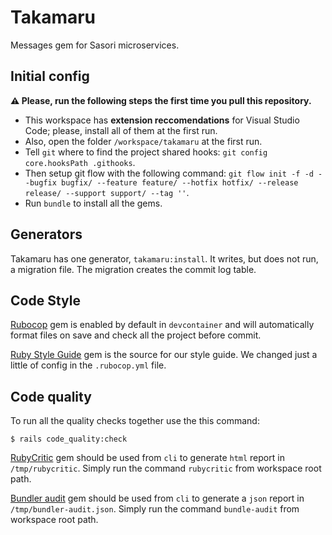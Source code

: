 # Takamaru

Messages gem for Sasori microservices.

## Initial config

**:warning: Please, run the following steps the first time you pull this repository.**

- This workspace has **extension reccomendations** for Visual Studio Code; please, install all of them at the first run.
- Also, open the folder `/workspace/takamaru` at the first run.
- Tell `git` where to find the project shared hooks: `git config core.hooksPath .githooks`.
- Then setup git flow with the following command: `git flow init -f -d --bugfix bugfix/ --feature feature/ --hotfix hotfix/ --release release/ --support support/ --tag ''`.
- Run `bundle` to install all the gems.

## Generators

Takamaru has one generator, `takamaru:install`. It writes, but does not run, a migration file. The migration creates the
commit log table.

## Code Style

[Rubocop](https://github.com/rubocop/rubocop) gem is enabled by default in `devcontainer` and will automatically format
files on save and check all the project before commit.

[Ruby Style Guide](https://github.com/Shopify/ruby-style-guide) gem is the source for our style guide. We changed just
a little of config in the `.rubocop.yml` file.

## Code quality

To run all the quality checks together use the this command:

```console
$ rails code_quality:check
```

[RubyCritic](https://github.com/whitesmith/rubycritic) gem should be used from `cli` to generate `html` report in
`/tmp/rubycritic`. Simply run the command `rubycritic` from workspace root path.

[Bundler audit](https://github.com/rubysec/bundler-audit) gem should be used from `cli` to generate a `json` report in
`/tmp/bundler-audit.json`. Simply run the command `bundle-audit` from workspace root path.
